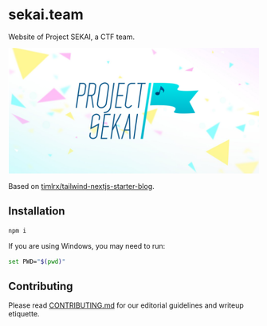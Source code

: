 # sekai.team

Website of Project SEKAI, a CTF team.

![Banner with logo](./public/static/images/twitter-card.png)

Based on [timlrx/tailwind-nextjs-starter-blog](https://github.com/timlrx/tailwind-nextjs-starter-blog).

## Installation

```bash
npm i
```

If you are using Windows, you may need to run:

```bash
set PWD="$(pwd)"
```

## Contributing

Please read [CONTRIBUTING.md](./CONTRIBUTING.md) for our editorial guidelines and writeup etiquette.
